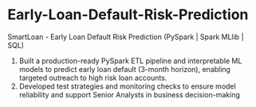 # Early-Loan-Default-Risk-Prediction

SmartLoan - Early Loan Default Risk Prediction (PySpark | Spark MLlib | SQL)

1) Built a production-ready PySpark ETL pipeline and interpretable ML models to predict early loan default (3-month horizon), enabling targeted outreach to high risk loan accounts.
2) Developed test strategies and monitoring checks to ensure model reliability and support Senior Analysts in business decision-making
